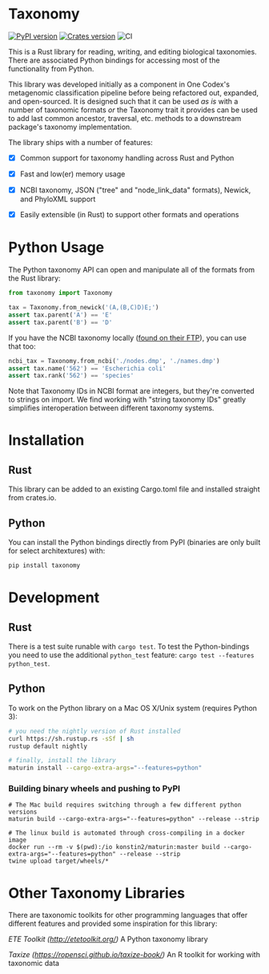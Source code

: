 # Taxonomy

[![PyPI version](https://badge.fury.io/py/taxonomy.svg)](https://pypi.org/project/taxonomy/)
[![Crates version](https://img.shields.io/crates/v/taxonomy.svg)](https://crates.io/crates/taxonomy)
![CI](https://github.com/onecodex/taxonomy/workflows/CI/badge.svg)

This is a Rust library for reading, writing, and editing biological taxonomies. There are associated Python bindings for accessing most of the functionality from Python.

This library was developed initially as a component in One Codex's metagenomic classification pipeline before being refactored out, expanded, and open-sourced. It is designed such that it can be used *as is* with a number of taxonomic formats *or* the Taxonomy trait it provides can be used to add last common ancestor, traversal, etc. methods to a downstream package's taxonomy implementation.

The library ships with a number of features:
 - [X] Common support for taxonomy handling across Rust and Python
 - [X] Fast and low(er) memory usage
 - [X] NCBI taxonomy, JSON ("tree" and "node_link_data" formats), Newick, and PhyloXML support
 - [X] Easily extensible (in Rust) to support other formats and operations


# Python Usage

The Python taxonomy API can open and manipulate all of the formats from the Rust library:

```python
from taxonomy import Taxonomy

tax = Taxonomy.from_newick('(A,(B,C)D)E;')
assert tax.parent('A') == 'E'
assert tax.parent('B') == 'D'
```

If you have the NCBI taxonomy locally ([found on their FTP](ftp://ftp.ncbi.nlm.nih.gov/pub/taxonomy/taxdump.tar.gz)), you can use that too:

```python
ncbi_tax = Taxonomy.from_ncbi('./nodes.dmp', './names.dmp')
assert tax.name('562') == 'Escherichia coli'
assert tax.rank('562') == 'species'
```

Note that Taxonomy IDs in NCBI format are integers, but they're converted to strings on import. We find working with "string taxonomy IDs" greatly simplifies interoperation between different taxonomy systems.


# Installation

## Rust
This library can be added to an existing Cargo.toml file and installed straight from crates.io.

## Python
You can install the Python bindings directly from PyPI (binaries are only built for select architextures) with:
```bash
pip install taxonomy
```


# Development

## Rust
There is a test suite runable with `cargo test`. To test the Python-bindings you need to use the additional `python_test` feature: `cargo test --features python_test`.

## Python
To work on the Python library on a Mac OS X/Unix system (requires Python 3):
```bash
# you need the nightly version of Rust installed
curl https://sh.rustup.rs -sSf | sh
rustup default nightly

# finally, install the library
maturin install --cargo-extra-args="--features=python"
```

### Building binary wheels and pushing to PyPI

```
# The Mac build requires switching through a few different python versions
maturin build --cargo-extra-args="--features=python" --release --strip

# The linux build is automated through cross-compiling in a docker image
docker run --rm -v $(pwd):/io konstin2/maturin:master build --cargo-extra-args="--features=python" --release --strip
twine upload target/wheels/*
```

# Other Taxonomy Libraries

There are taxonomic toolkits for other programming languages that offer different features and provided some inspiration for this library:

*ETE Toolkit (http://etetoolkit.org/)* A Python taxonomy library

*Taxize (https://ropensci.github.io/taxize-book/)* An R toolkit for working with taxonomic data
